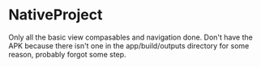 # NativeProject

Only all the basic view compasables and navigation done.
Don't have the APK because there isn't one in the app/build/outputs directory for some reason, probably forgot some step.
